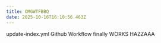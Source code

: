 ```yaml
---
title: OMGWTFBBQ
date: 2025-10-16T16:10:56.463Z
---
```

u﻿pdate-index.yml Github Workflow finally WORKS
HAZZAAA
